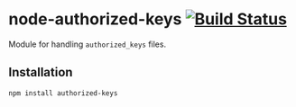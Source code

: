 # node-authorized-keys [![Build Status](https://secure.travis-ci.org/mmalecki/node-authorized-keys.png)](http://travis-ci.org/mmalecki/node-authorized-keys)
Module for handling `authorized_keys` files.

## Installation

    npm install authorized-keys


